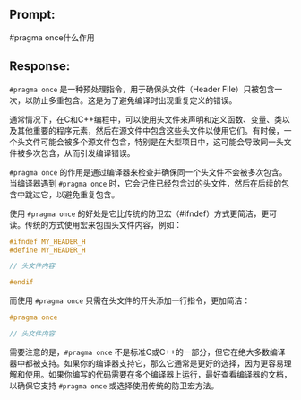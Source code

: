 ## Prompt:
#pragma once什么作用

## Response:
`#pragma once` 是一种预处理指令，用于确保头文件（Header File）只被包含一次，以防止多重包含。这是为了避免编译时出现重复定义的错误。

通常情况下，在C和C++编程中，可以使用头文件来声明和定义函数、变量、类以及其他重要的程序元素，然后在源文件中包含这些头文件以使用它们。有时候，一个头文件可能会被多个源文件包含，特别是在大型项目中，这可能会导致同一头文件被多次包含，从而引发编译错误。

`#pragma once` 的作用是通过编译器来检查并确保同一个头文件不会被多次包含。当编译器遇到 `#pragma once` 时，它会记住已经包含过的头文件，然后在后续的包含中跳过它，以避免重复包含。

使用 `#pragma once` 的好处是它比传统的防卫宏（#ifndef）方式更简洁，更可读。传统的方式使用宏来包围头文件内容，例如：

```c
#ifndef MY_HEADER_H
#define MY_HEADER_H

// 头文件内容

#endif
```

而使用 `#pragma once` 只需在头文件的开头添加一行指令，更加简洁：

```c
#pragma once

// 头文件内容
```

需要注意的是，`#pragma once` 不是标准C或C++的一部分，但它在绝大多数编译器中都被支持。如果你的编译器支持它，那么它通常是更好的选择，因为更容易理解和使用。如果你编写的代码需要在多个编译器上运行，最好查看编译器的文档，以确保它支持 `#pragma once` 或选择使用传统的防卫宏方法。


